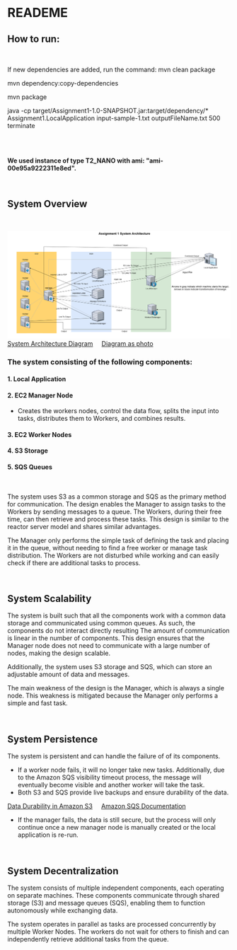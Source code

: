 <!-- In VS code, use ctrl + shift + v to see preview -->

<br />

# READEME

## How to run:

<br />

If new dependencies are added, run the command: mvn clean package

mvn dependency:copy-dependencies

mvn package

java -cp target/Assignment1-1.0-SNAPSHOT.jar:target/dependency/\* Assignment1.LocalApplication input-sample-1.txt outputFileName.txt 500 terminate

<br />
<br />

**We used instance of type T2_NANO with ami: "ami-00e95a9222311e8ed".**

<br />

## System Overview

<br />

![Assignment 1 System Architecture, saved in the Appendices folder ](./Appendices/DS_A1_.diagram.png)
[System Architecture Diagram](https://drive.google.com/file/d/1eUvCboxx64iXHZsguHVfUJEjFcMaDMJf/view?usp=sharing) &nbsp; &nbsp; [Diagram as photo](https://drive.google.com/file/d/1-_z2TBPwo3r0QdSevMOjwZ-znCDvqvay/view?usp=sharing)

### The system consisting of the following components:

#### 1. Local Application

#### 2. EC2 Manager Node

- Creates the workers nodes, control the data flow, splits the input into tasks, distributes them to Workers, and combines results.

#### 3. EC2 Worker Nodes

#### 4. S3 Storage

#### 5. SQS Queues

<br />

The system uses S3 as a common storage and SQS as the primary method for communication. The design enables the Manager to assign tasks to the Workers by sending messages to a queue. The Workers, during their free time, can then retrieve and process these tasks. This design is similar to the reactor server model and shares similar advantages.

The Manager only performs the simple task of defining the task and placing it in the queue, without needing to find a free worker or manage task distribution.
The Workers are not disturbed while working and can easily check if there are additional tasks to process.

<br />

## System Scalability

The system is built such that all the components work with a common data storage and communicated using common queues. As such, the components do not interact directly resulting The amount of communication is linear in the number of components. This design ensures that the Manager node does not need to communicate with a large number of nodes, making the design scalable.

Additionally, the system uses S3 storage and SQS, which can store an adjustable amount of data and messages.

The main weakness of the design is the Manager, which is always a single node. This weakness is mitigated because the Manager only performs a simple and fast task.

<br />

## System Persistence

The system is persistent and can handle the failure of of its components.

- If a worker node fails, it will no longer take new tasks. Additionally, due to the Amazon SQS visibility timeout process, the message will eventually become visible and another worker will take the task.
- Both S3 and SQS provide live backups and ensure durability of the data.

[Data Durability in Amazon S3](https://docs.aws.amazon.com/AmazonS3/latest/userguide/DataDurability.html) &nbsp; &nbsp; [Amazon SQS Documentation](https://docs.aws.amazon.com/AWSSimpleQueueService/latest/SQSDeveloperGuide/welcome.html)

- If the manager fails, the data is still secure, but the process will only continue once a new manager node is manually created or the local application is re-run.

<br />

## System Decentralization

The system consists of multiple independent components, each operating on separate machines. These components communicate through shared storage (S3) and message queues (SQS), enabling them to function autonomously while exchanging data.

The system operates in parallel as tasks are processed concurrently by multiple Worker Nodes. The workers do not wait for others to finish and can independently retrieve additional tasks from the queue.
